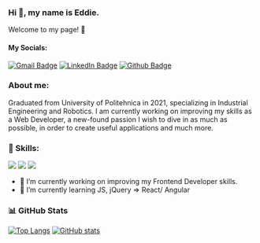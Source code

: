 ### Hi 👋, my name is Eddie.
Welcome to my page! 🤗

#### My Socials: 
[![Gmail Badge](https://img.shields.io/badge/-Gmail-c14438?style=flat&logo=Gmail&logoColor=white&link=mailto:eduard.raducanu09@gmail.com)](mailto:eduard.raducanu09@gmail.com)
[![LinkedIn Badge](https://img.shields.io/badge/-LinkedIn-0072b1?style=flat&logo=Linkedin&logoColor=white&link=https://www.linkedin.com/in/eduard-raducanu-77828b234/)](https://www.linkedin.com/in/eduard-raducanu-77828b234/) 
[![Github Badge](https://img.shields.io/badge/-GitHub-grey?style=flat&logo=github&logoColor=white&link=https://github.com/EduardRaducanu/)](https://www.github.com/EduardRaducanu/)

### About me: 
Graduated from University of Politehnica in 2021, specializing in Industrial Engineering and Robotics. I am currently working on improving my skills as a Web Developer, a new-found passion I wish to dive in as much as possible, in order to create useful applications and much more.


### 🚀 Skills: 
![](https://img.shields.io/badge/Language-HTML5-informational?style=flat&logo=html5&logoColor=red&color=red)
![](https://img.shields.io/badge/Language-CSS-informational?style=flat&logo=css3&logoColor=blue&color=blue)
![](https://img.shields.io/badge/Code-JavaScript-informational?style=flat&logo=javascript&logoColor=yellow&color=yellow)

- 🔭 I’m currently working on improving my Frontend Developer skills. 
- 🌱 I’m currently learning JS, jQuery => React/ Angular 

### 📊 GitHub Stats

[![Top Langs](https://github-readme-stats.vercel.app/api/top-langs/?username=EduardRaducanu&theme=blue-green)](https://github.com/EduardRaducanu/github-readme-stats)
[![GitHub stats](https://github-readme-stats.vercel.app/api?username=EduardRaducanu&show_icons=true&theme=blue-green)](https://github.com/EduardRaducanu/github-readme-stats)
